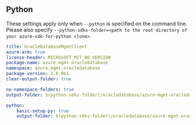 ## Python

These settings apply only when `--python` is specified on the command line.
Please also specify `--python-sdks-folder=<path to the root directory of your azure-sdk-for-python clone>`.

``` yaml $(python)
title: OracleDatabaseMgmtClient
azure-arm: true
license-header: MICROSOFT_MIT_NO_VERSION
package-name: azure-mgmt-oracledatabase
namespace: azure.mgmt.oracledatabase
package-version: 1.0.0b1
clear-output-folder: true
```

``` yaml $(python) && $(python-mode) == 'update'
no-namespace-folders: true
output-folder: $(python-sdks-folder)/oracledatabase/azure-mgmt-oracledatabase/azure/mgmt/oracledatabase
```
``` yaml $(python) && $(python-mode) == 'create'
python:
    basic-setup-py: true
    output-folder: $(python-sdks-folder)/oracledatabase/azure-mgmt-oracledatabase
```
